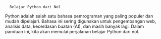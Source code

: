       Belajar Python dari Nol

Python adalah salah satu bahasa pemrograman yang paling populer dan mudah dipelajari. Bahasa ini sering digunakan untuk pengembangan web, analisis data, kecerdasan buatan (AI), dan masih banyak lagi. Dalam panduan ini, kita akan memulai perjalanan belajar Python dari nol.

    
